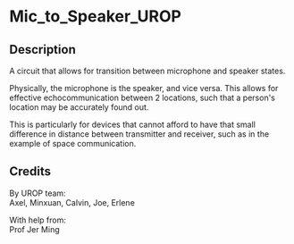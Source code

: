 # Mic_to_Speaker_UROP

## Description
A circuit that allows for transition between microphone and speaker states.
  
Physically, the microphone is the speaker, and vice versa. This allows for effective echocommunication between 2 locations, such that a person's location may be accurately found out.  
  
This is particularly for devices that cannot afford to have that small difference in distance between transmitter and receiver, such as in the example of space communication.  
  
  ## Credits
By UROP team:  
Axel, Minxuan, Calvin, Joe, Erlene  
  
  With help from:  
  Prof Jer Ming

